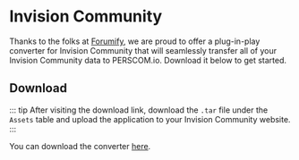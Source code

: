 # Invision Community

Thanks to the folks at [Forumify](https://forumify.net), we are proud to offer a plug-in-play converter for Invision Community that will
seamlessly transfer all of your Invision Community data to PERSCOM.io. Download it below to get started.

## Download

<!-- prettier-ignore -->
::: tip
After visiting the download link, download the `.tar` file under the `Assets` table and upload the application to your Invision Community website.
:::

You can download the converter [here](https://github.com/forumify/perscom-migrator/releases/latest).
